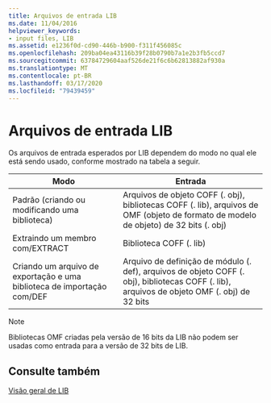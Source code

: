 ```yaml
---
title: Arquivos de entrada LIB
ms.date: 11/04/2016
helpviewer_keywords:
- input files, LIB
ms.assetid: e1236f0d-cd90-446b-b900-f311f456085c
ms.openlocfilehash: 209ba04ea43116b39f28b0790b7a1e2b3fb5ccd7
ms.sourcegitcommit: 63784729604aaf526de21f6c6b62813882af930a
ms.translationtype: MT
ms.contentlocale: pt-BR
ms.lasthandoff: 03/17/2020
ms.locfileid: "79439459"
---
```

# <a name="lib-input-files"></a>Arquivos de entrada LIB

Os arquivos de entrada esperados por LIB dependem do modo no qual ele está sendo usado, conforme mostrado na tabela a seguir.

|Modo|Entrada|
|----------|-----------|
|Padrão (criando ou modificando uma biblioteca)|Arquivos de objeto COFF (. obj), bibliotecas COFF (. lib), arquivos de OMF (objeto de formato de modelo de objeto) de 32 bits (. obj)|
|Extraindo um membro com/EXTRACT|Biblioteca COFF (. lib)|
|Criando um arquivo de exportação e uma biblioteca de importação com/DEF|Arquivo de definição de módulo (. def), arquivos de objeto COFF (. obj), bibliotecas COFF (. lib), arquivos de objeto OMF (. obj) de 32 bits|

> [!NOTE]
>  Bibliotecas OMF criadas pela versão de 16 bits da LIB não podem ser usadas como entrada para a versão de 32 bits de LIB.

## <a name="see-also"></a>Consulte também

[Visão geral de LIB](overview-of-lib.md)
